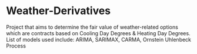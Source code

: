# Weather-Derivatives
Project that aims to determine the fair value of weather-related options which are contracts based on Cooling Day Degrees &amp; Heating Day Degrees. 
List of models used include: ARIMA, SARIMAX, CARMA, Ornstein Uhlenbeck Process

